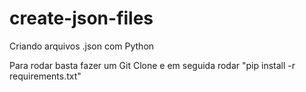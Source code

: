 # create-json-files
Criando arquivos .json com Python


Para rodar basta fazer um Git Clone e em seguida rodar "pip install -r requirements.txt"
